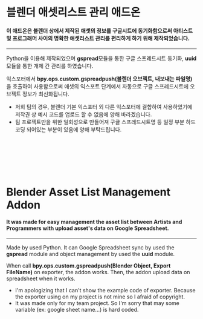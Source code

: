 # 블렌더 애셋리스트 관리 애드온
#### 이 애드온은 블렌더 상에서 제작된 애셋의 정보를 구글시트에 동기화함으로써 아티스트 및 프로그래머 사이의 명확한 애셋리스트 관리를 편리하게 하기 위해 제작되었습니다.

------------------------------------------------------------------------------------------

Python을 이용해 제작되었으며 **gspread**모듈을 통한 구글 스프레드시트 동기화, **uuid**모듈을 통한 개체 간 관리를 하였습니다.

익스포터에서 **bpy.ops.custom.gspreadpush(블렌더 오브젝트, 내보내는 파일명)** 을 호출하여 사용함으로써 애셋의 익스포트 단계에서 자동으로 구글 스프레드시트에 오브젝트 정보가 최신화됩니다.

* 저희 팀의 경우, 블렌더 기본 익스포터 외 다른 익스포터에 결합하여 사용하였기에 저작권 상 예시 코드를 업로드 할 수 없음에 양해 바라겠습니다.
* 팀 프로젝트만을 위한 일회성으로 만들어져 구글 스프레드시트명 등 일정 부분 하드코딩 되어있는 부분이 있음에 양해 부탁드립니다.



<br/><br/><br/><br/><br/>

# Blender Asset List Management Addon
#### It was made for easy management the asset list between Artists and Programmers with upload asset's data on Google Spreadsheet.

------------------------------------------------------------------------------------------

Made by used Python. It can Google Spreadsheet sync by used the **gspread** module and object management by used the **uuid** module.

When call **bpy.ops.custom.gspreadpush(Blender Object, Export FileName)** on exporter, the addon works. Then, the addon upload data on spreadsheet when it works.

* I'm apologizing that I can't show the example code of exporter. Because the exporter using on my project is not mine so I afraid of copyright.
* It was made only for my team project. So I'm sorry that may some variable (ex: google sheet name...) is hard coded. 
